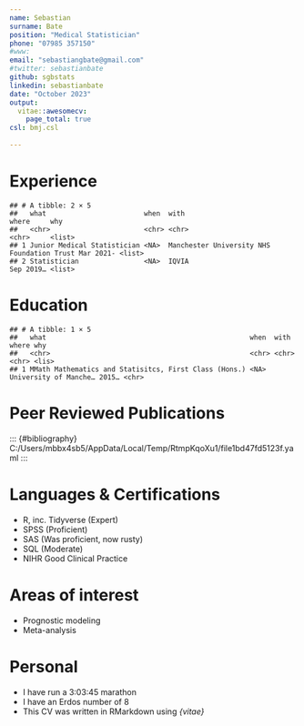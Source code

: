 ```yaml
---
name: Sebastian
surname: Bate
position: "Medical Statistician"
phone: "07985 357150"
#www: 
email: "sebastiangbate@gmail.com"
#twitter: sebastianbate
github: sgbstats
linkedin: sebastianbate
date: "October 2023"
output: 
  vitae::awesomecv:
    page_total: true
csl: bmj.csl
    
---
```




# Experience


```
## # A tibble: 2 × 5
##   what                        when  with                                       where     why   
##   <chr>                       <chr> <chr>                                      <chr>     <list>
## 1 Junior Medical Statistician <NA>  Manchester University NHS Foundation Trust Mar 2021- <list>
## 2 Statistician                <NA>  IQVIA                                      Sep 2019… <list>
```

# Education


```
## # A tibble: 1 × 5
##   what                                                  when  with                  where why  
##   <chr>                                                 <chr> <chr>                 <chr> <lis>
## 1 MMath Mathematics and Statisitcs, First Class (Hons.) <NA>  University of Manche… 2015… <chr>
```


# Peer Reviewed Publications


::: {#bibliography}
C:/Users/mbbx4sb5/AppData/Local/Temp/RtmpKqoXu1/file1bd47fd5123f.yaml
:::

# Languages & Certifications
* R, inc. Tidyverse (Expert)
* SPSS (Proficient)
* SAS (Was proficient, now rusty)
* SQL (Moderate)
* NIHR Good Clinical Practice

# Areas of interest
* Prognostic modeling
* Meta-analysis

# Personal
* I have run a 3:03:45 marathon
* I have an Erdos number of 8
* This CV was written in RMarkdown using *{vitae}*

